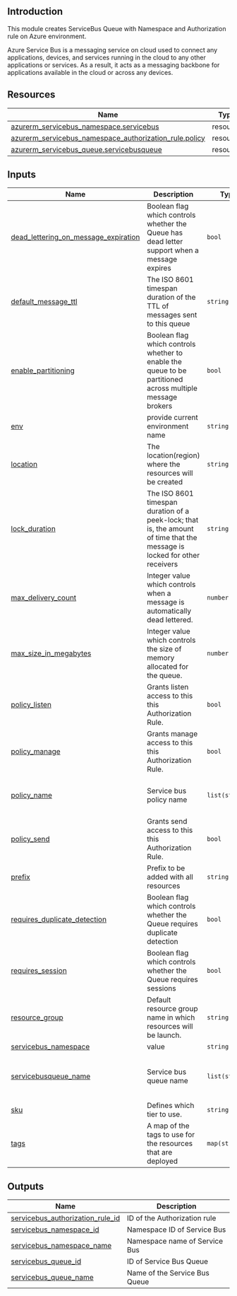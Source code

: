 <!-- BEGIN_TF_DOCS -->
## Introduction

This module creates ServiceBus Queue with Namespace and Authorization rule on Azure environment.

Azure Service Bus is a messaging service on cloud used to connect any applications, devices, and services running in the cloud to any other applications or services. As a result, it acts as a messaging backbone for applications available in the cloud or across any devices.


## Resources

| Name | Type |
|------|------|
| [azurerm_servicebus_namespace.servicebus](https://registry.terraform.io/providers/hashicorp/azurerm/latest/docs/resources/servicebus_namespace) | resource |
| [azurerm_servicebus_namespace_authorization_rule.policy](https://registry.terraform.io/providers/hashicorp/azurerm/latest/docs/resources/servicebus_namespace_authorization_rule) | resource |
| [azurerm_servicebus_queue.servicebusqueue](https://registry.terraform.io/providers/hashicorp/azurerm/latest/docs/resources/servicebus_queue) | resource |

## Inputs

| Name | Description | Type | Default | Required |
|------|-------------|------|---------|:--------:|
| <a name="input_dead_lettering_on_message_expiration"></a> [dead\_lettering\_on\_message\_expiration](#input\_dead\_lettering\_on\_message\_expiration) | Boolean flag which controls whether the Queue has dead letter support when a message expires | `bool` | `false` | no |
| <a name="input_default_message_ttl"></a> [default\_message\_ttl](#input\_default\_message\_ttl) | The ISO 8601 timespan duration of the TTL of messages sent to this queue | `string` | `"P14D"` | no |
| <a name="input_enable_partitioning"></a> [enable\_partitioning](#input\_enable\_partitioning) | Boolean flag which controls whether to enable the queue to be partitioned across multiple message brokers | `bool` | `false` | no |
| <a name="input_env"></a> [env](#input\_env) | provide current environment name | `string` | `"dev"` | no |
| <a name="input_location"></a> [location](#input\_location) | The location(region) where the resources will be created | `string` | `"eastus"` | no |
| <a name="input_lock_duration"></a> [lock\_duration](#input\_lock\_duration) | The ISO 8601 timespan duration of a peek-lock; that is, the amount of time that the message is locked for other receivers | `string` | `"PT30S"` | no |
| <a name="input_max_delivery_count"></a> [max\_delivery\_count](#input\_max\_delivery\_count) | Integer value which controls when a message is automatically dead lettered. | `number` | `10` | no |
| <a name="input_max_size_in_megabytes"></a> [max\_size\_in\_megabytes](#input\_max\_size\_in\_megabytes) | Integer value which controls the size of memory allocated for the queue. | `number` | `1024` | no |
| <a name="input_policy_listen"></a> [policy\_listen](#input\_policy\_listen) | Grants listen access to this this Authorization Rule. | `bool` | `true` | no |
| <a name="input_policy_manage"></a> [policy\_manage](#input\_policy\_manage) | Grants manage access to this this Authorization Rule. | `bool` | `false` | no |
| <a name="input_policy_name"></a> [policy\_name](#input\_policy\_name) | Service bus policy name | `list(string)` | <pre>[<br>  "SendPolicy",<br>  "listenpolicy"<br>]</pre> | no |
| <a name="input_policy_send"></a> [policy\_send](#input\_policy\_send) | Grants send access to this this Authorization Rule. | `bool` | `false` | no |
| <a name="input_prefix"></a> [prefix](#input\_prefix) | Prefix to be added with all resources | `string` | `"eic"` | no |
| <a name="input_requires_duplicate_detection"></a> [requires\_duplicate\_detection](#input\_requires\_duplicate\_detection) | Boolean flag which controls whether the Queue requires duplicate detection | `bool` | `false` | no |
| <a name="input_requires_session"></a> [requires\_session](#input\_requires\_session) | Boolean flag which controls whether the Queue requires sessions | `bool` | `false` | no |
| <a name="input_resource_group"></a> [resource\_group](#input\_resource\_group) | Default resource group name in which resources will be launch. | `string` | `"eic-portal-dev-rg"` | no |
| <a name="input_servicebus_namespace"></a> [servicebus\_namespace](#input\_servicebus\_namespace) | value | `string` | `"serviceBusNS"` | no |
| <a name="input_servicebusqueue_name"></a> [servicebusqueue\_name](#input\_servicebusqueue\_name) | Service bus queue name | `list(string)` | <pre>[<br>  "servicebusqueuerequest",<br>  "servicebusqueueresponse"<br>]</pre> | no |
| <a name="input_sku"></a> [sku](#input\_sku) | Defines which tier to use. | `string` | `"Standard"` | no |
| <a name="input_tags"></a> [tags](#input\_tags) | A map of the tags to use for the resources that are deployed | `map(string)` | n/a | yes |

## Outputs

| Name | Description |
|------|-------------|
| <a name="output_servicebus_authorization_rule_id"></a> [servicebus\_authorization\_rule\_id](#output\_servicebus\_authorization\_rule\_id) | ID of the Authorization rule |
| <a name="output_servicebus_namespace_id"></a> [servicebus\_namespace\_id](#output\_servicebus\_namespace\_id) | Namespace ID of Service Bus |
| <a name="output_servicebus_namespace_name"></a> [servicebus\_namespace\_name](#output\_servicebus\_namespace\_name) | Namespace name of Service Bus |
| <a name="output_servicebus_queue_id"></a> [servicebus\_queue\_id](#output\_servicebus\_queue\_id) | ID of Service Bus Queue |
| <a name="output_servicebus_queue_name"></a> [servicebus\_queue\_name](#output\_servicebus\_queue\_name) | Name of the Service Bus Queue |
<!-- END_TF_DOCS -->